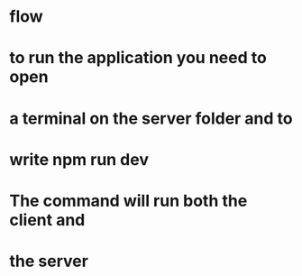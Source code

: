 # flow

# to run the application you need to open

# a terminal on the server folder and to

# write npm run dev

# The command will run both the client and

# the server
